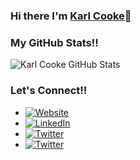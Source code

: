 ### Hi there I'm [Karl Cooke](https://www.linkedin.com/in/karlcooke/)👋


### My GitHub Stats!!

![Karl Cooke GitHub Stats](https://github-readme-stats.vercel.app/api?username=irishtechie&show_icons=true&count_private=true)

### Let's Connect!!

- <a href="https://irishtechie.cloud" target="_blank"><img alt="Website" src="https://img.shields.io/badge/Website-irishtechie.cloud-blue?style=flat&logo=google-chrome"></a>
- <a href="https://www.linkedin.com/in/karlcooke/" target="_blank"><img alt="LinkedIn" src="https://img.shields.io/badge/LinkedIn-@karlcooke-blue?style=flat&logo=linkedin"></a>
- <a href="https://twitter.com/karl_itnerd" target="_blank"><img alt="Twitter" src="https://img.shields.io/twitter/follow/Karl_ITNerd?style=social"></a>
- <a href="https://twitter.com/irish_techie" target="_blank"><img alt="Twitter" src="https://img.shields.io/twitter/follow/Irish_Techie?style=social"></a>

<!--
**irishtechie/irishtechie** is a ✨ _special_ ✨ repository because its `README.md` (this file) appears on your GitHub profile.

Here are some ideas to get you started:

- 🔭 I’m currently working on ...
- 🌱 I’m currently learning ...
- 👯 I’m looking to collaborate on ...
- 🤔 I’m looking for help with ...
- 💬 Ask me about ...
- 📫 How to reach me: ...
- 😄 Pronouns: ...
- ⚡ Fun fact: ...
-->
